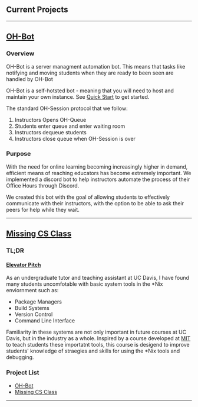 ## Current Projects

---

## [OH-Bot](https://github.com/ECS-OH-Bot/OH-Bot)
<!-- <img src="images/OH-Bot.png"/> -->

### Overview

OH-Bot is a server managment automation bot. This means that tasks
like notifying and moving students when they are ready to been seen are
handled by OH-Bot

OH-Bot is a self-hotsted bot - meaning that you will need to host
and maintain your own instance. See [Quick Start](#quickstart) to get
started.

The standard OH-Session protocol that we follow: 
1. Instructors Opens OH-Queue 
2. Students enter queue and enter waiting room 
3. Instructors dequeue students 
4. Instructors close queue when OH-Session is over
   
### Purpose

With the need for online learning becoming increasingly higher in demand,
efficient means of reaching educators has become extremely important. We
implemented a discord bot to help instructors automate the process of
their Office Hours through Discord.

We created this bot with the goal of allowing students to effectively
communicate with their instructors, with the option to be able to ask
their peers for help while they wait.
  
--------

## [Missing CS Class](https://gitlab.com/missing-cs-quarter-ucd/lecture-slides)

### TL;DR
#### [Elevator Pitch](images/CERD_5-8-2020.pdf)
As an undergraduate tutor and teaching assistant at UC Davis, I have found many students uncomfotable with basic system tools in the *Nix enviornment such as:
* Package Managers
* Build Systems
* Version Control
* Command Line Interface

Familiarity in these systems are not only important in future courses at UC Davis, but in the industry as a whole. Inspired by a course developed at [MIT](https://missing.csail.mit.edu/) to teach students these importatnt tools, this course is desigend to improve students' knowledge of straegies and skills for using the *Nix tools and debugging.


### Project List

- [OH-Bot](https://github.com/ECS-OH-Bot/OH-Bot)
- [Missing CS Class](https://gitlab.com/missing-cs-quarter-ucd/lecture-slides)

---
